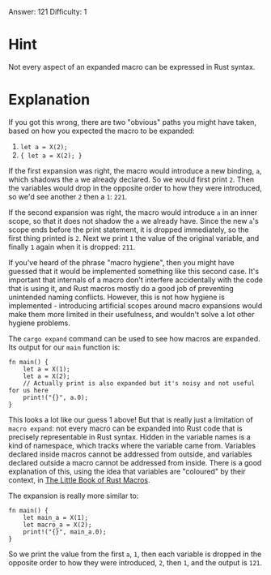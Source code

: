 Answer: 121
Difficulty: 1

# Hint

Not every aspect of an expanded macro can be expressed in Rust syntax.

# Explanation

If you got this wrong, there are two "obvious" paths you might have taken, based
on how you expected the macro to be expanded:

1. `let a = X(2);`
2. `{ let a = X(2); }`

If the first expansion was right, the macro would introduce a new binding, `a`,
which shadows the `a` we already declared. So we would first print `2`. Then the
variables would drop in the opposite order to how they were introduced, so we'd
see another `2` then a `1`: `221`.

If the second expansion was right, the macro would introduce `a` in an inner
scope, so that it does not shadow the `a` we already have. Since the new `a`'s
scope ends before the print statement, it is dropped immediately, so the first
thing printed is `2`. Next we print `1` the value of the original variable, and
finally `1` again when it is dropped: `211`.

If you've heard of the phrase "macro hygiene", then you might have guessed that
it would be implemented something like this second case. It's important that
internals of a macro don't interfere accidentally with the code that is using
it, and Rust macros mostly do a good job of preventing unintended naming
conflicts. However, this is not how hygiene is implemented - introducing
artificial scopes around macro expansions would make them more limited in their
usefulness, and wouldn't solve a lot other hygiene problems.

The `cargo expand` command can be used to see how macros are expanded. Its
output for our `main` function is:

```
fn main() {
    let a = X(1);
    let a = X(2);
    // Actually print is also expanded but it's noisy and not useful for us here
    print!("{}", a.0);
}
```

This looks a lot like our guess 1 above! But that is really just a limitation of
`macro expand`: not every macro can be expanded into Rust code that is precisely
representable in Rust syntax. Hidden in the variable names is a kind of
namespace, which tracks where the variable came from. Variables declared inside
macros cannot be addressed from outside, and variables declared outside a macro
cannot be addressed from inside. There is a good explanation of this, using the
idea that variables are "coloured" by their context, in [The Little Book of Rust
Macros](https://danielkeep.github.io/tlborm/book/mbe-min-hygiene.html).

The expansion is really more similar to:

```
fn main() {
    let main_a = X(1);
    let macro_a = X(2);
    print!("{}", main_a.0);
}
```

So we print the value from the first `a`, `1`, then each variable is dropped in
the opposite order to how they were introduced, `2`, then `1`, and the output is
`121`.
